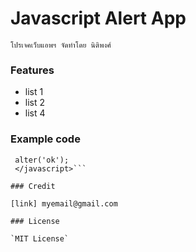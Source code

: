 # Javascript Alert App

`โปรเจคเว็บแอพฯ จัดทำโดย นิติพงศ์`

### Features

- list 1
- list 2
- list 4

### Example code

```<javascript>
 alter('ok'); 
 </javascript>```

### Credit

[link] myemail@gmail.com

### License

`MIT License`